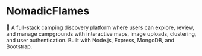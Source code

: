 # NomadicFlames
🌄 A full-stack camping discovery platform where users can explore, review, and manage campgrounds with interactive maps, image uploads, clustering, and user authentication. Built with Node.js, Express, MongoDB, and Bootstrap.
